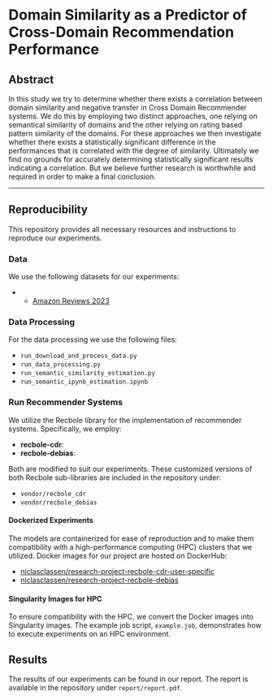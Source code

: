 # Domain Similarity as a Predictor of Cross-Domain Recommendation Performance

## Abstract

In this study we try to determine whether there exists a correlation between domain similarity and negative transfer in Cross Domain Recommender systems. We do this by employing two distinct approaches, one relying on semantical similarity of domains and the other relying on rating based pattern similarity of the domains. For these approaches we then investigate whether there exists a statistically significant difference in the performances that is correlated with the degree of similarity. Ultimately we find no grounds for accurately determining statistically significant results indicating a correlation. But we believe further research is worthwhile and required in order to make a final conclusion.

---

## Reproducibility

This repository provides all necessary resources and instructions to reproduce our experiments.

### Data

We use the following datasets for our experiments:

- - [Amazon Reviews 2023](https://amazon-reviews-2023.github.io/)

### Data Processing

For the data processing we use the following files:

- `run_download_and_process_data.py`
- `run_data_processing.py`
- `run_semantic_similarity_estimation.py`
- `run_semantic_ipynb_estimation.ipynb`

### Run Recommender Systems

We utilize the Recbole library for the implementation of recommender systems. Specifically, we employ:

- **recbole-cdr**:
- **recbole-debias**:

Both are modified to suit our experiments. These customized versions of both Recbole sub-libraries are included in the repository under:

- `vendor/recbole_cdr`
- `vendor/recbole_debias`

#### Dockerized Experiments

The models are containerized for ease of reproduction and to make them compatibility with a high-performance computing (HPC) clusters that we utilized. Docker images for our project are hosted on DockerHub:

- [niclasclassen/research-project-recbole-cdr-user-specific](https://hub.docker.com/r/niclasclassen/research-project-recbole-cdr-user-specific)
- [niclasclassen/research-project-recbole-debias](https://hub.docker.com/r/niclasclassen/research-project-recbole-debias)

#### Singularity Images for HPC

To ensure compatibility with the HPC, we convert the Docker images into Singularity images. The example job script, `example.job`, demonstrates how to execute experiments on an HPC environment.

## Results

The results of our experiments can be found in our report. The report is available in the repository under `report/report.pdf`.
